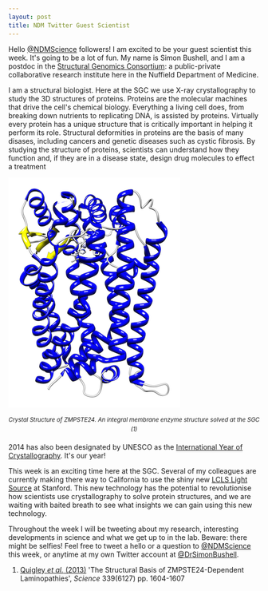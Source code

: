 ```yaml
---
layout: post
title: NDM Twitter Guest Scientist
---
```


Hello [@NDMScience](http://twitter.com/ndmscience) followers! I am excited to be your guest scientist this week. It's going to be a lot of fun. My name is Simon Bushell, and I am a postdoc in the [Structural Genomics Consortium](http://thesgc.org): a public-private collaborative research institute here in the Nuffield Department of Medicine. 

I am a structural biologist. Here at the SGC we use X-ray crystallography to study the 3D structures of proteins. Proteins are the molecular machines that drive the cell's chemical biology. Everything a living cell does, from breaking down nutrients to replicating DNA, is assisted by proteins. Virtually every protein has a unique structure that is critically important in helping it perform its role. Structural deformities in proteins are the basis of many disases, including cancers and genetic diseases such as cystic fibrosis. By studying the structure of proteins, scientists can understand how they function and, if they are in a disease state, design drug molecules to effect a treatment

![](/images/zmp.png) 
<center><sup><em>Crystal Structure of ZMPSTE24. An integral membrane enzyme structure solved at the SGC (1)</em></sup></center>

2014 has also been designated by UNESCO as the [International Year of Crystallography](http://www.iycr2014.org/). It's our year! 

This week is an exciting time here at the SGC. Several of my colleagues are currently making there way to California to use the shiny new [LCLS Light Source](https://portal.slac.stanford.edu/sites/lcls_public/Pages/Default.aspx) at Stanford. This new technology has the potential to revolutionise how scientists use crystallography to solve protein structures, and we are waiting with baited breath to see what insights we can gain using this new technology.

Throughout the week I will be tweeting about my research, interesting developments in science and what we get up to in the lab. Beware: there might be selfies! Feel free to tweet a hello or a question to [@NDMScience](http://twitter.com/NDMScience) this week, or anytime at my own Twitter account at [@DrSimonBushell](http://www.twitter.com/DrSimonBushell). 

1. [Quigley *et al.* (2013)](http://www.sciencemag.org/content/339/6127/1604) 'The Structural Basis of ZMPSTE24-Dependent Laminopathies', *Science* 339(6127) pp. 1604-1607